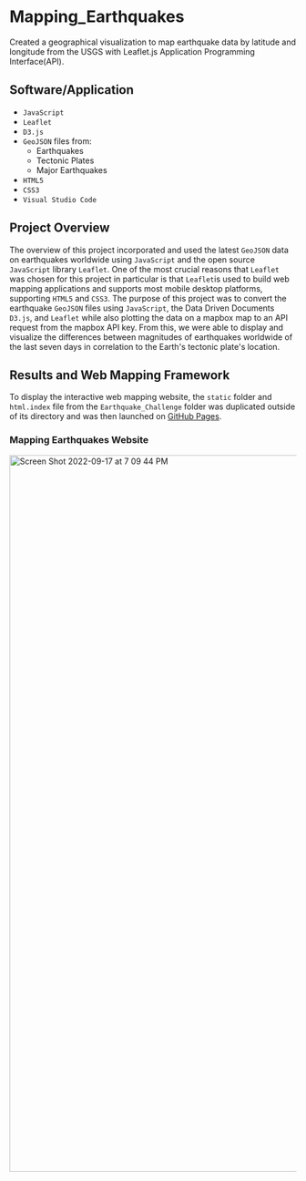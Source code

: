 # Mapping_Earthquakes
Created a geographical visualization to map earthquake data by latitude and longitude from the USGS with Leaflet.js Application Programming Interface(API). 

## Software/Application
- `JavaScript`
- `Leaflet`
- `D3.js`
- `GeoJSON` files from:
  - Earthquakes 
  - Tectonic Plates
  - Major Earthquakes
- `HTML5`
- `CSS3`
- `Visual Studio Code`

## Project Overview 
The overview of this project incorporated and used the latest `GeoJSON` data on earthquakes worldwide using `JavaScript` and the open source `JavaScript` library `Leaflet`. One of the most crucial reasons that `Leaflet` was chosen for this project in particular is that  `Leaflet`is used to build web mapping applications and supports most mobile desktop platforms, supporting `HTML5` and `CSS3`. The purpose of this project was to convert the earthquake `GeoJSON` files using `JavaScript`, the Data Driven Documents `D3.js`, and `Leaflet` while also plotting the data on a mapbox map to an API request from the mapbox API key. 
From this, we were able to display and visualize the differences between magnitudes of earthquakes worldwide of the last seven days in correlation to the Earth's tectonic plate's location. 

## Results and Web Mapping Framework
To display the interactive web mapping website, the `static` folder and `html.index` file from the `Earthquake_Challenge` folder was duplicated outside of its directory and was then launched on [GitHub Pages](https://g626s.github.io/Mapping_Earthquakes/).
### Mapping Earthquakes Website 
<img width="1258" alt="Screen Shot 2022-09-17 at 7 09 44 PM" src="https://user-images.githubusercontent.com/107281474/190882564-822d9c2f-238a-4853-a170-d8f4a637eab5.png">
